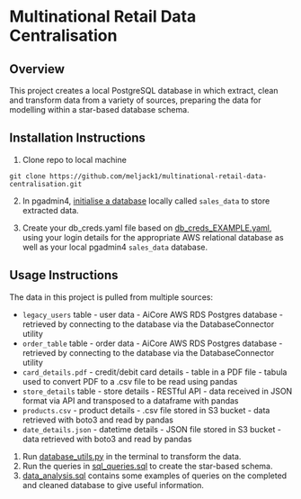 # Multinational Retail Data Centralisation

## Overview
This project creates a local PostgreSQL database in which extract, clean and transform data from a variety of sources, preparing the data for modelling within a star-based database schema.

## Installation Instructions
1. Clone repo to local machine
```
git clone https://github.com/meljack1/multinational-retail-data-centralisation.git
```
2. In pgadmin4, [initialise a database](https://www.pgadmin.org/docs/pgadmin4/development/database_dialog.html) locally called ```sales_data``` to store extracted data. 

3. Create your db_creds.yaml file based on [db_creds_EXAMPLE.yaml](./db_creds_EXAMPLE.yaml), using your login details for the appropriate AWS relational database as well as your local pgadmin4 ```sales_data``` database.

## Usage Instructions 
The data in this project is pulled from multiple sources:

- ```legacy_users``` table - user data - AiCore AWS RDS Postgres database - retrieved by connecting to the database via the DatabaseConnector utility
- ```order_table``` table - order data - AiCore AWS RDS Postgres database - retrieved by connecting to the database via the DatabaseConnector utility
- ```card_details.pdf``` - credit/debit card details - table in a PDF file - tabula used to convert PDF to a .csv file to be read using pandas
- ```store_details``` table - store details - RESTful API - data received in JSON format via API and transposed to a dataframe with pandas
- ```products.csv``` - product details - .csv file stored in S3 bucket - data retrieved with boto3 and read by pandas
- ```date_details.json``` - datetime details - JSON file stored in S3 bucket - data retrieved with boto3 and read by pandas

1. Run [database_utils.py](./database_utils.py) in the terminal to transform the data.
2. Run the queries in [sql_queries.sql](./sql_queries.sql) to create the star-based schema.
3. [data_analysis.sql](./data_analysis.sql) contains some examples of queries on the completed and cleaned database to give useful information.
